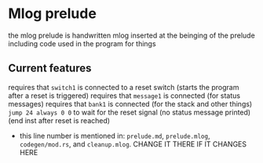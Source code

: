 # Mlog prelude

the mlog prelude is handwritten mlog inserted at the beinging of the prelude including code used in the program for things

## Current features

requires that `switch1` is connected to a reset switch (starts the program after a reset is triggered)
requires that `message1` is connected (for status messages)
requires that `bank1` is connected (for the stack and other things)
`jump 24 always 0 0` to wait for the reset signal (no status message printed) (end inst after reset is reached)

- this line number is mentioned in: `prelude.md`, `prelude.mlog`, `codegen/mod.rs`, and `cleanup.mlog`. CHANGE IT THERE IF IT CHANGES HERE
